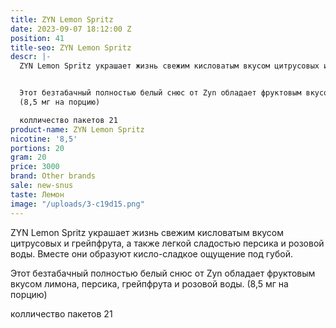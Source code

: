 ```yaml
---
title: ZYN Lemon Spritz
date: 2023-09-07 18:12:00 Z
position: 41
title-seo: ZYN Lemon Spritz
descr: |-
  ZYN Lemon Spritz украшает жизнь свежим кисловатым вкусом цитрусовых и грейпфрута, а также легкой сладостью персика и розовой воды. Вместе они образуют кисло-сладкое ощущение под губой.


  Этот безтабачный полностью белый снюс от Zyn обладает фруктовым вкусом лимона, персика, грейпфрута и розовой воды.
  (8,5 мг на порцию)

  колличество пакетов 21
product-name: ZYN Lemon Spritz
nicotine: '8,5'
portions: 20
gram: 20
price: 3000
brand: Other brands
sale: new-snus
taste: Лемон
image: "/uploads/3-c19d15.png"
---
```


ZYN Lemon Spritz украшает жизнь свежим кисловатым вкусом цитрусовых и грейпфрута, а также легкой сладостью персика и розовой воды. Вместе они образуют кисло-сладкое ощущение под губой.


Этот безтабачный полностью белый снюс от Zyn обладает фруктовым вкусом лимона, персика, грейпфрута и розовой воды.
(8,5 мг на порцию)

колличество пакетов 21
